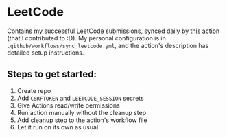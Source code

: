 # LeetCode
Contains my successful LeetCode submissions, synced daily by [this action](https://github.com/marketplace/actions/leetcode-sync) (that I contributed to :D). My personal configuration is in `.github/workflows/sync_leetcode.yml`, and the action's description has detailed setup instructions.

## Steps to get started:
1. Create repo
2. Add `CSRFTOKEN` and `LEETCODE_SESSION` secrets
3. Give Actions read/write permissions
4. Run action manually without the cleanup step
5. Add cleanup step to the action's workflow file
6. Let it run on its own as usual
